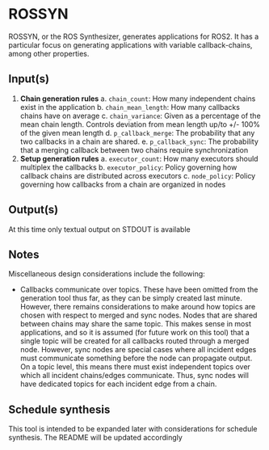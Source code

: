 # ROSSYN 

ROSSYN, or the ROS Synthesizer, generates applications for ROS2. It has a particular focus on generating applications with variable callback-chains, among other properties. 

## Input(s)

1. **Chain generation rules**
    a. `chain_count`: How many independent chains exist in the application
    b. `chain_mean_length`: How many callbacks chains have on average
    c. `chain_variance`: Given as a percentage of the mean chain length. Controls deviation from mean length up/to +/- 100% of the given mean length
    d. `p_callback_merge`: The probability that any two callbacks in a chain are shared. 
    e. `p_callback_sync`: The probability that a merging callback between two chains require synchronization
2. **Setup generation rules** 
    a. `executor_count`: How many executors should multiplex the callbacks
    b. `executor_policy`: Policy governing how callback chains are distributed across executors
    c. `node_policy`: Policy governing how callbacks from a chain are organized in nodes

## Output(s)

At this time only textual output on STDOUT is available


## Notes

Miscellaneous design considerations include the following: 

* Callbacks communicate over topics. These have been omitted from the generation tool thus far, as they can be simply created last minute. However, there remains considerations to make around how topics are chosen with respect to merged and sync nodes. Nodes that are shared between chains may share the same topic. This makes sense in most applications, and so it is assumed (for future work on this tool) that a single topic will be created for all callbacks routed through a merged node. However, sync nodes are special cases where all incident edges must communicate something before the node can propagate output. On a topic level, this means there must exist independent topics over which all incident chains/edges communicate. Thus, sync nodes will have dedicated topics for each incident edge from a chain. 

## Schedule synthesis

This tool is intended to be expanded later with considerations for schedule synthesis. The README will be updated accordingly